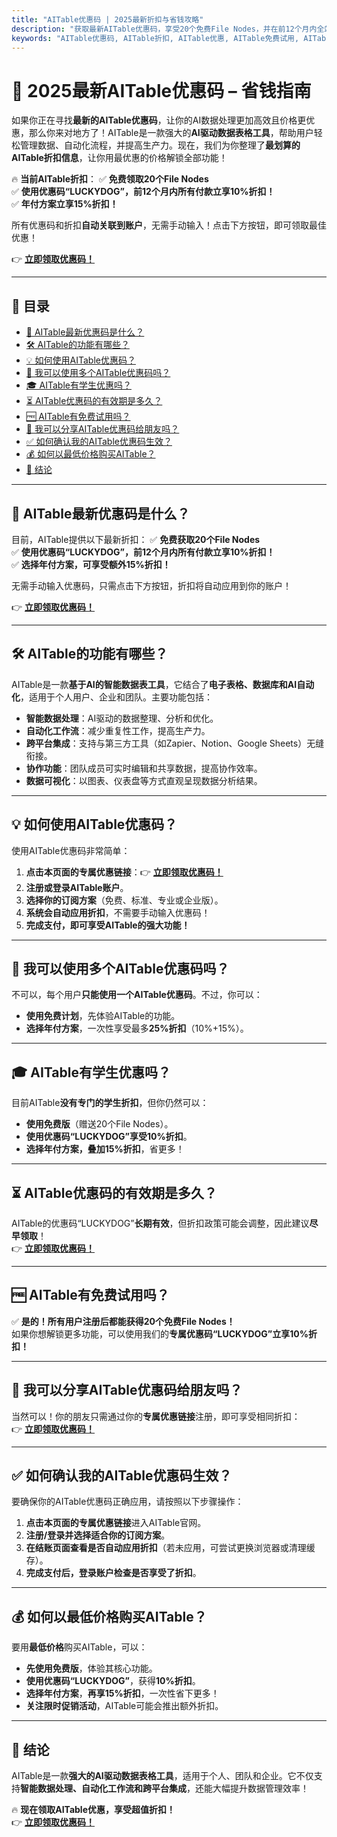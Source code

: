 ```yaml
---
title: "AITable优惠码 | 2025最新折扣与省钱攻略"
description: "获取最新AITable优惠码，享受20个免费File Nodes，并在前12个月内全站付款立享10%折扣！点击本页面链接注册，优惠会自动关联到账户内！"
keywords: "AITable优惠码, AITable折扣, AITable优惠, AITable免费试用, AITable促销"
---
```


# 🎯 2025最新AITable优惠码 – 省钱指南

如果你正在寻找**最新的AITable优惠码**，让你的AI数据处理更加高效且价格更优惠，那么你来对地方了！AITable是一款强大的**AI驱动数据表格工具**，帮助用户轻松管理数据、自动化流程，并提高生产力。现在，我们为你整理了**最划算的AITable折扣信息**，让你用最优惠的价格解锁全部功能！

🔥 **当前AITable折扣**：
✅ **免费领取20个File Nodes**  
✅ **使用优惠码“LUCKYDOG”，前12个月内所有付款立享10%折扣！**  
✅ **年付方案立享15%折扣！**  

所有优惠码和折扣**自动关联到账户**，无需手动输入！点击下方按钮，即可领取最佳优惠！  

👉 **[立即领取优惠码！](https://bit.ly/4j59Oom)**  

---

## 📌 目录
- [🔖 AITable最新优惠码是什么？](#-aitable最新优惠码是什么)
- [🛠 AITable的功能有哪些？](#-aitable的功能有哪些)
- [💡 如何使用AITable优惠码？](#-如何使用aitable优惠码)
- [🔢 我可以使用多个AITable优惠码吗？](#-我可以使用多个aitable优惠码吗)
- [🎓 AITable有学生优惠吗？](#-aitable有学生优惠吗)
- [⏳ AITable优惠码的有效期是多久？](#-aitable优惠码的有效期是多久)
- [🆓 AITable有免费试用吗？](#-aitable有免费试用吗)
- [👥 我可以分享AITable优惠码给朋友吗？](#-我可以分享aitable优惠码给朋友吗)
- [✅ 如何确认我的AITable优惠码生效？](#-如何确认我的aitable优惠码生效)
- [💰 如何以最低价格购买AITable？](#-如何以最低价格购买aitable)
- [🏁 结论](#-结论)

---

## 🔖 AITable最新优惠码是什么？

目前，AITable提供以下最新折扣：
✅ **免费获取20个File Nodes**  
✅ **使用优惠码“LUCKYDOG”，前12个月内所有付款立享10%折扣！**  
✅ **选择年付方案，可享受额外15%折扣！**  

无需手动输入优惠码，只需点击下方按钮，折扣将自动应用到你的账户！  

👉 **[立即领取优惠码！](https://bit.ly/4j59Oom)**  

---

## 🛠 AITable的功能有哪些？

AITable是一款**基于AI的智能数据表工具**，它结合了**电子表格、数据库和AI自动化**，适用于个人用户、企业和团队。主要功能包括：

- **智能数据处理**：AI驱动的数据整理、分析和优化。  
- **自动化工作流**：减少重复性工作，提高生产力。  
- **跨平台集成**：支持与第三方工具（如Zapier、Notion、Google Sheets）无缝衔接。  
- **协作功能**：团队成员可实时编辑和共享数据，提高协作效率。  
- **数据可视化**：以图表、仪表盘等方式直观呈现数据分析结果。  

---

## 💡 如何使用AITable优惠码？

使用AITable优惠码非常简单：
1. **点击本页面的专属优惠链接**：👉 **[立即领取优惠码！](https://bit.ly/4j59Oom)**  
2. **注册或登录AITable账户**。  
3. **选择你的订阅方案**（免费、标准、专业或企业版）。  
4. **系统会自动应用折扣**，不需要手动输入优惠码！  
5. **完成支付，即可享受AITable的强大功能！**  

---

## 🔢 我可以使用多个AITable优惠码吗？

不可以，每个用户**只能使用一个AITable优惠码**。不过，你可以：
- **使用免费计划**，先体验AITable的功能。  
- **选择年付方案**，一次性享受最多**25%折扣**（10%+15%）。  

---

## 🎓 AITable有学生优惠吗？

目前AITable**没有专门的学生折扣**，但你仍然可以：
- **使用免费版**（赠送20个File Nodes）。  
- **使用优惠码“LUCKYDOG”享受10%折扣**。  
- **选择年付方案，叠加15%折扣**，省更多！  

---

## ⏳ AITable优惠码的有效期是多久？

AITable的优惠码“LUCKYDOG”**长期有效**，但折扣政策可能会调整，因此建议**尽早领取**！  
👉 **[立即领取优惠码！](https://bit.ly/4j59Oom)**  

---

## 🆓 AITable有免费试用吗？

✅ **是的！所有用户注册后都能获得20个免费File Nodes！**  
如果你想解锁更多功能，可以使用我们的**专属优惠码“LUCKYDOG”立享10%折扣！**  

---

## 👥 我可以分享AITable优惠码给朋友吗？

当然可以！你的朋友只需通过你的**专属优惠链接**注册，即可享受相同折扣：  
👉 **[立即领取优惠码！](https://bit.ly/4j59Oom)**  

---

## ✅ 如何确认我的AITable优惠码生效？

要确保你的AITable优惠码正确应用，请按照以下步骤操作：
1. **点击本页面的专属优惠链接**进入AITable官网。  
2. **注册/登录并选择适合你的订阅方案**。  
3. **在结账页面查看是否自动应用折扣**（若未应用，可尝试更换浏览器或清理缓存）。  
4. **完成支付后，登录账户检查是否享受了折扣**。  

---

## 💰 如何以最低价格购买AITable？

要用**最低价格**购买AITable，可以：
- **先使用免费版**，体验其核心功能。  
- **使用优惠码“LUCKYDOG”**，获得**10%折扣**。  
- **选择年付方案**，**再享15%折扣**，一次性省下更多！  
- **关注限时促销活动**，AITable可能会推出额外折扣。  

---

## 🏁 结论

AITable是一款**强大的AI驱动数据表格工具**，适用于个人、团队和企业。它不仅支持**智能数据处理、自动化工作流和跨平台集成**，还能大幅提升数据管理效率！  

🔥 **现在领取AITable优惠，享受超值折扣！**  
👉 **[立即领取优惠码！](https://bit.ly/4j59Oom)**  
